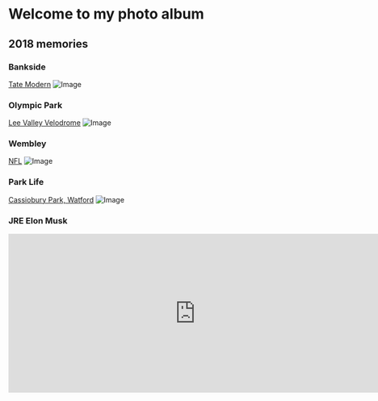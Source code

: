 # Welcome to my photo album

## 2018 memories

### Bankside
[Tate Modern](https://www.instagram.com/p/BNTtAtYj8rD5PQY1KIExHxe6xpGzOj6fhP2MqMo/) ![Image](https://instagram.flhr2-1.fna.fbcdn.net/vp/ea0a606c62f55a46eaca845a4d3db734/5CEB89F5/t51.2885-15/e35/14624509_1603818669926655_5837834778400784384_n.jpg?_nc_ht=instagram.flhr2-1.fna.fbcdn.net)

### Olympic Park
[Lee Valley Velodrome](https://www.instagram.com/p/BNkFFIUD7gtSHOpBOVxkjmSVeikYToRnKriovw0/) ![Image](https://instagram.flhr2-1.fna.fbcdn.net/vp/a9fda799f855ca64ee8316bcac2cee61/5CE43D74/t51.2885-15/e35/15253192_1841685486113715_5924335462691897344_n.jpg?_nc_ht=instagram.flhr2-1.fna.fbcdn.net)

### Wembley
[NFL](https://www.instagram.com/p/BMMTgyAj8CiwObJEmnqzois_iJWq7STnlkGMIE0/) ![Image](https://instagram.flhr2-1.fna.fbcdn.net/vp/45cbe1f35059a310fec392f878b6f184/5CDB2068/t51.2885-15/e35/14719190_356020781401405_73025864350040064_n.jpg?_nc_ht=instagram.flhr2-1.fna.fbcdn.net)

### Park Life
[Cassiobury Park, Watford](https://www.intstagram.om/p/BVND6OhhgkQdPE2rafLGRfg90aBcw7UbX6ri3g0/) ![Image](https://instagram.flhr2-1.fna.fbcdn.net/vp/bba15ea552854461c9d18e61e9539f75/5D278E54/t51.2885-15/e35/19120601_1891524081135427_1360525208489820160_n.jpg?_nc_ht=instagram.flhr2-1.fna.fbcdn.net)

### JRE Elon Musk
<iframe width="740" height="315" src="https://www.youtube.com/embed/ycPr5-27vSI?t=7814" frameborder="0" allow="accelerometer; autoplay; encrypted-media; gyroscope; picture-in-picture" allowfullscreen></iframe>
